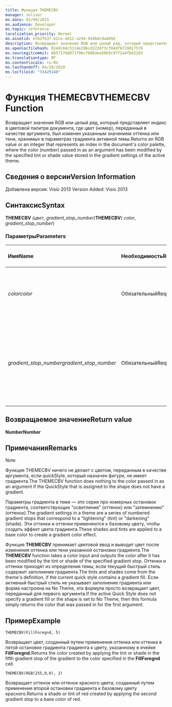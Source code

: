 ```yaml
---
title: Функция THEMECBV
manager: soliver
ms.date: 03/09/2015
ms.audience: Developer
ms.topic: reference
localization_priority: Normal
ms.assetid: ef62f63f-b2ce-4d12-a294-93dbdc9a869d
description: Возвращает значение RGB или целый ряд, который представляет индекс в цветовой палитре документа, где цвет (номер), переданный в качестве аргумента, был изменен указанным значением оттенка или тени, хранимых в параметрах градиента активной темы.
ms.openlocfilehash: 014dc04c5114e296cd2226f3cf04dfb729817578
ms.sourcegitcommit: 8657170d071f9bcf680aba50b9c07f2a4fb82283
ms.translationtype: MT
ms.contentlocale: ru-RU
ms.lasthandoff: 04/28/2019
ms.locfileid: "33429140"
---
```

# <a name="themecbv-function"></a><span data-ttu-id="09706-103">Функция THEMECBV</span><span class="sxs-lookup"><span data-stu-id="09706-103">THEMECBV Function</span></span>

<span data-ttu-id="09706-104">Возвращает значение RGB или целый ряд, который представляет индекс в цветовой палитре документа, где цвет (номер), переданный в качестве аргумента, был изменен указанным значением оттенка или тени, хранимых в параметрах градиента активной темы.</span><span class="sxs-lookup"><span data-stu-id="09706-104">Returns an RGB value or an integer that represents an index in the document's color palette, where the color (number) passed in as an argument has been modified by the specified tint or shade value stored in the gradient settings of the active theme.</span></span> 
  
## <a name="version-information"></a><span data-ttu-id="09706-105">Сведения о версии</span><span class="sxs-lookup"><span data-stu-id="09706-105">Version Information</span></span>

<span data-ttu-id="09706-106">Добавлена версия: Visio 2013
</span><span class="sxs-lookup"><span data-stu-id="09706-106">Version Added: Visio 2013</span></span> 
  
## <a name="syntax"></a><span data-ttu-id="09706-107">Синтаксис</span><span class="sxs-lookup"><span data-stu-id="09706-107">Syntax</span></span>

 <span data-ttu-id="09706-108">**THEMECBV** _(цвет_, _gradient_stop_number)_</span><span class="sxs-lookup"><span data-stu-id="09706-108">**THEMECBV**( _color_,  _gradient_stop_number_)</span></span>
  
### <a name="parameters"></a><span data-ttu-id="09706-109">Параметры</span><span class="sxs-lookup"><span data-stu-id="09706-109">Parameters</span></span>

|<span data-ttu-id="09706-110">**Имя**</span><span class="sxs-lookup"><span data-stu-id="09706-110">**Name**</span></span>|<span data-ttu-id="09706-111">**Необходимость**</span><span class="sxs-lookup"><span data-stu-id="09706-111">**Required/Optional**</span></span>|<span data-ttu-id="09706-112">**Тип данных**</span><span class="sxs-lookup"><span data-stu-id="09706-112">**Data Type**</span></span>|<span data-ttu-id="09706-113">**Описание**</span><span class="sxs-lookup"><span data-stu-id="09706-113">**Description**</span></span>|
|:-----|:-----|:-----|:-----|
| <span data-ttu-id="09706-114">_color_</span><span class="sxs-lookup"><span data-stu-id="09706-114">_color_</span></span> <br/> |<span data-ttu-id="09706-115">Обязательный</span><span class="sxs-lookup"><span data-stu-id="09706-115">Required</span></span>  <br/> |<span data-ttu-id="09706-116">**Number**</span><span class="sxs-lookup"><span data-stu-id="09706-116">**Number**</span></span> <br/> |<span data-ttu-id="09706-117">Число, представляющее индекс в цветовой палитре документа.</span><span class="sxs-lookup"><span data-stu-id="09706-117">A number representing an index in the document's color palette.</span></span>  <br/> |
| <span data-ttu-id="09706-118">_gradient_stop_number_</span><span class="sxs-lookup"><span data-stu-id="09706-118">_gradient_stop_number_</span></span> <br/> |<span data-ttu-id="09706-119">Обязательный</span><span class="sxs-lookup"><span data-stu-id="09706-119">Required</span></span>  <br/> |<span data-ttu-id="09706-120">**Number**</span><span class="sxs-lookup"><span data-stu-id="09706-120">**Number**</span></span> <br/> |<span data-ttu-id="09706-121">Стоп градиента (оттенок или оттенок), хранимый в параметрах градиента активной темы для применения к цвету.</span><span class="sxs-lookup"><span data-stu-id="09706-121">The gradient stop (tint or shade) stored in the gradient settings of the active theme to apply to the color.</span></span>  <br/> |
   
## <a name="return-value"></a><span data-ttu-id="09706-122">Возвращаемое значение</span><span class="sxs-lookup"><span data-stu-id="09706-122">Return value</span></span>

 <span data-ttu-id="09706-123">**Number**</span><span class="sxs-lookup"><span data-stu-id="09706-123">**Number**</span></span>
  
## <a name="remarks"></a><span data-ttu-id="09706-124">Примечания</span><span class="sxs-lookup"><span data-stu-id="09706-124">Remarks</span></span>

> [!NOTE]
> <span data-ttu-id="09706-125">Функция THEMECBV ничего не делает с цветом, переданным в качестве аргумента, если quickStyle, который назначен фигуре, не имеет градиента.</span><span class="sxs-lookup"><span data-stu-id="09706-125">The THEMECBV function does nothing to the color passed in as an argument if the QuickStyle that is assigned to the shape does not have a gradient.</span></span> 
  
<span data-ttu-id="09706-126">Параметры градиента в теме — это серия про номерных остановок градиента, соответствующих "осветления" (оттенок) или "затемнению" (оттенок).</span><span class="sxs-lookup"><span data-stu-id="09706-126">The gradient settings in a theme are a series of numbered gradient stops that correspond to a "lightening" (tint) or "darkening" (shade).</span></span> <span data-ttu-id="09706-127">Эти оттенки и оттенки применяются к базовому цвету, чтобы создать эффект цвета градиента.</span><span class="sxs-lookup"><span data-stu-id="09706-127">These shades and tints are applied to a base color to create a gradient color effect.</span></span>
  
<span data-ttu-id="09706-128">Функция **THEMECBV** принимает цветовой ввод и выводит цвет после изменения оттенка или тени указанной остановки градиента.</span><span class="sxs-lookup"><span data-stu-id="09706-128">The **THEMECBV** function takes a color input and outputs the color after it has been modified by the tint or shade of the specified gradient stop.</span></span> <span data-ttu-id="09706-129">Оттенки и оттенки приходят из определения темы, если текущий быстрый стиль содержит заполнение градиента.</span><span class="sxs-lookup"><span data-stu-id="09706-129">The tints and shades come from the theme's definition, if the current quick style contains a gradient fill.</span></span> <span data-ttu-id="09706-130">Если активный быстрый стиль не указывает заполнение градиента или форма настроена на No Theme, эта формула просто возвращает цвет, переданный для первого аргумента.</span><span class="sxs-lookup"><span data-stu-id="09706-130">If the active Quick Style does not specify a gradient fill or the shape is set to No Theme, then this formula simply returns the color that was passed in for the first argument.</span></span> 
  
## <a name="example"></a><span data-ttu-id="09706-131">Пример</span><span class="sxs-lookup"><span data-stu-id="09706-131">Example</span></span>

 `THEMECBV(FillForegnd, 5)`
  
<span data-ttu-id="09706-132">Возвращает цвет, созданный путем применения оттенка или оттенка в пятой остановке градиента градиента к цвету, указанному в ячейке **FillForegnd.**</span><span class="sxs-lookup"><span data-stu-id="09706-132">Returns the color created by applying the tint or shade in the fifth gradient stop of the gradient to the color specified in the **FillForegnd** cell.</span></span> 
  
 `THEMECBV(RGB(255,0,0), 2)`
  
<span data-ttu-id="09706-133">Возвращает оттенок или оттенок красного цвета, созданный путем применения второй остановки градиента к базовому цвету красного.</span><span class="sxs-lookup"><span data-stu-id="09706-133">Returns a shade or tint of red created by applying the second gradient stop to a base color of red.</span></span>
  

